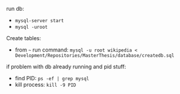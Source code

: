 
run db:  
* `mysql-server start`
* `mysql -uroot`

Create tables:  
* from `~` run command: `mysql -u root wikipedia < Development/Repositories/MasterThesis/database/createdb.sql`

if problem with db already running and pid stuff:  
* find PID: `ps -ef | grep mysql`  
* kill process: `kill -9 PID`